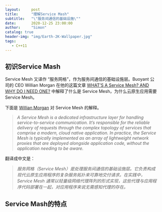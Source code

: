 ```yaml
---
layout:     post
title:      "理解Service Mash"
subtitle:   "\"服务间通信的基础设施\""
date:       2020-12-25 23:00:00
author:     "Simon"
catalog: true
header-img: "img/Earth-2K-Wallpaper.jpg"
tags:
   - C++11
---
```


## 初识Service Mash

Service Mesh 又译作 “服务网格”，作为服务间通信的基础设施层。Buoyant 公司的 CEO Willian Morgan 在他的这篇文章 [WHAT’S A Service Mesh? AND WHY DO I NEED ONE?](https://buoyant.io/2017/04/25/whats-a-service-mesh-and-why-do-i-need-one/) 中解释了什么是 Service Mesh，为什么云原生应用需要 Service Mesh。

下面是 [Willian Morgan](https://twitter.com/wm) 对 Service Mesh 的解释。

> *A Service Mesh is a dedicated infrastructure layer for handling service-to-service communication. It’s responsible for the reliable delivery of requests through the complex topology of services that comprise a modern, cloud native application. In practice, the Service Mesh is typically implemented as an array of lightweight network proxies that are deployed alongside application code, without the application needing to be aware.*

翻译成中文是：

> *服务网格（Service Mesh）是处理服务间通信的基础设施层。它负责构成现代云原生应用程序的复杂服务拓扑来可靠地交付请求。在实践中，Service Mesh 通常以轻量级网络代理阵列的形式实现，这些代理与应用程序代码部署在一起，对应用程序来说无需感知代理的存在。*

## Service Mash的特点